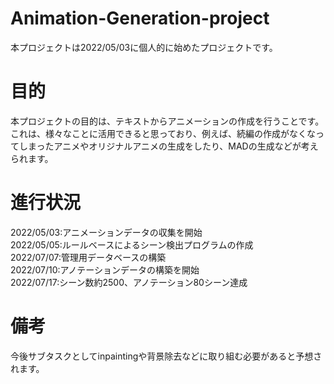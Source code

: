 # Animation-Generation-project
本プロジェクトは2022/05/03に個人的に始めたプロジェクトです。
# 目的
本プロジェクトの目的は、テキストからアニメーションの作成を行うことです。
これは、様々なことに活用できると思っており、例えば、続編の作成がなくなってしまったアニメやオリジナルアニメの生成をしたり、MADの生成などが考えられます。



# 進行状況
2022/05/03:アニメーションデータの収集を開始\
2022/05/05:ルールベースによるシーン検出プログラムの作成\
2022/07/07:管理用データベースの構築\
2022/07/10:アノテーションデータの構築を開始\
2022/07/17:シーン数約2500、アノテーション80シーン達成
# 備考
今後サブタスクとしてinpaintingや背景除去などに取り組む必要があると予想されます。
